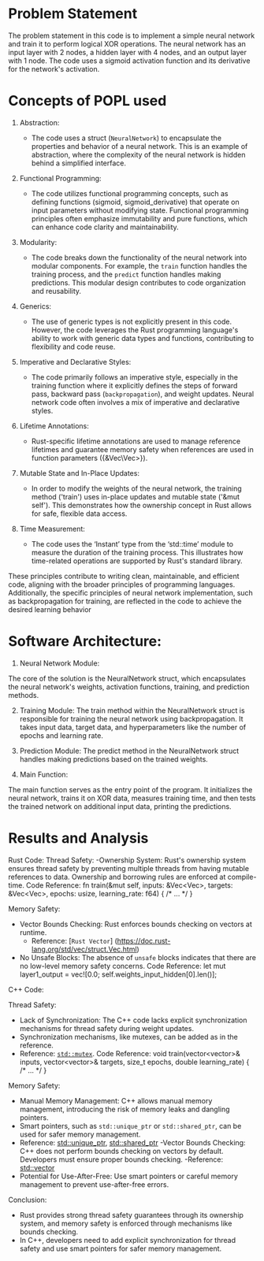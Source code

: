 # Problem Statement

The problem statement in this code is to implement a simple neural network and train it to perform logical XOR operations. The neural network has an input layer with 2 nodes, a hidden layer with 4 nodes, and an output layer with 1 node. The code uses a sigmoid activation function and its derivative for the network's activation.

# Concepts of POPL used

1. Abstraction:
   - The code uses a struct (`NeuralNetwork`) to encapsulate the properties and behavior of a neural network. This is an example of abstraction, where the complexity of the neural network is hidden behind a simplified interface.

2. Functional Programming:
   - The code utilizes functional programming concepts, such as defining functions (sigmoid, sigmoid_derivative) that operate on input parameters without modifying state. Functional programming principles often emphasize immutability and pure functions, which can enhance code clarity and maintainability.

3. Modularity:
   - The code breaks down the functionality of the neural network into modular components. For example, the `train` function handles the training process, and the `predict` function handles making predictions. This modular design contributes to code organization and reusability.

4. Generics:
   - The use of generic types is not explicitly present in this code. However, the code leverages the Rust programming language's ability to work with generic data types and functions, contributing to flexibility and code reuse.

5. Imperative and Declarative Styles:
   - The code primarily follows an imperative style, especially in the training function where it explicitly defines the steps of forward pass, backward pass (`backpropagation`), and weight updates. Neural network code often involves a mix of imperative and declarative styles.

6. Lifetime Annotations:
   - Rust-specific lifetime annotations are used to manage reference lifetimes and guarantee memory safety when references are used in function parameters ({&Vec\Vec<f64>>}).

7. Mutable State and In-Place Updates:
   - In order to modify the weights of the neural network, the training method ('train') uses in-place updates and mutable state ('&mut self'). This demonstrates how the ownership concept in Rust allows for safe, flexible data access.

8. Time Measurement:
   - The code uses the ‘Instant’ type from the ‘std::time’ module to measure the duration of the training process. This illustrates how time-related operations are supported by Rust's standard library.
 
These principles contribute to writing clean, maintainable, and efficient code, aligning with the broader principles of programming languages. Additionally, the specific principles of neural network implementation, such as backpropagation for training, are reflected in the code to achieve the desired learning behavior


# Software Architecture:

1. Neural Network Module:

The core of the solution is the NeuralNetwork struct, which encapsulates the neural network's weights, activation functions, training, and prediction methods.

2. Training Module:
The train method within the NeuralNetwork struct is responsible for training the neural network using backpropagation. It takes input data, target data, and hyperparameters like the number of epochs and learning rate.

3. Prediction Module:
The predict method in the NeuralNetwork struct handles making predictions based on the trained weights.

4. Main Function:

The main function serves as the entry point of the program. It initializes the neural network, trains it on XOR data, measures training time, and then tests the trained network on additional input data, printing the predictions.

# Results and Analysis

Rust Code:
Thread Safety:
-Ownership System: Rust's ownership system ensures thread safety by preventing multiple threads from having mutable references to data. Ownership and borrowing rules are enforced at compile-time.
Code Reference:
fn train(&mut self, inputs: &Vec<Vec<f64>>, targets: &Vec<Vec<f64>>, epochs: usize, learning_rate: f64) { /* ... */ }

 Memory Safety:
- Vector Bounds Checking: Rust enforces bounds checking on vectors at runtime.
  - Reference: [`Rust Vector`] (https://doc.rust-lang.org/std/vec/struct.Vec.html)
- No Unsafe Blocks: The absence of `unsafe` blocks indicates that there are no low-level memory safety concerns.
Code Reference: 
let mut layer1_output = vec![0.0; self.weights_input_hidden[0].len()];

 C++ Code:

 Thread Safety:
  - Lack of Synchronization: The C++ code lacks explicit synchronization mechanisms for thread safety during weight updates.
  - Synchronization mechanisms, like mutexes, can be added as in the reference.
  - Reference: [`std::mutex`](https://en.cppreference.com/w/cpp/thread/mutex).
Code Reference: 
void train(vector<vector<double>>& inputs, vector<vector<double>>& targets, size_t epochs, double learning_rate) { /* ... */ }

Memory Safety:
  - Manual Memory Management: C++ allows manual memory management, introducing the risk of memory leaks and dangling pointers.
  - Smart pointers, such as `std::unique_ptr` or `std::shared_ptr`, can be used for safer memory management.
  - Reference: [std::unique_ptr](https://en.cppreference.com/w/cpp/memory/unique_ptr), [std::shared_ptr](https://en.cppreference.com/w/cpp/memory/shared_ptr)
  -Vector Bounds Checking: C++ does not perform bounds checking on vectors by default. Developers must ensure proper bounds checking.
  -Reference: [std::vector](https://en.cppreference.com/w/cpp/container/vector)
- Potential for Use-After-Free: Use smart pointers or careful memory management to prevent use-after-free errors.

Conclusion:
- Rust provides strong thread safety guarantees through its ownership system, and memory safety is enforced through mechanisms like bounds checking.
- In C++, developers need to add explicit synchronization for thread safety and use smart pointers for safer memory management.


